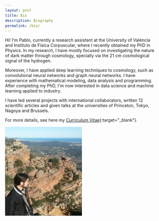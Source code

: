 ```yaml
---
layout: post
title: Bio
description: Biography
permalink: /bio/
---
```


Hi! I'm Pablo, currently a research assistant at the University of València and Instituto de Física Corpuscular, where I recently obtained my PhD in Physics. In my research, I have mostly focused on investigating the nature of dark matter through cosmology, specially via the 21 cm cosmological signal of the hydrogen.

Moreover, I have applied deep learning techniques to cosmology, such as convolutional neural networks and graph neural networks. I have experience with mathematical modeling, data analysis and programming. After completing my PhD, I'm now interested in data science and machine learning applied to industry.

I have led several projects with international collaborators, written 12 scientific articles and given talks at the universities of Princeton, Tokyo, Nagoya and Brussels.

For more details, see here my [Curriculum Vitae](/pablovd_cv.pdf){:target="_blank"}.

<img src="/images/Garbi.png" style="max-width:50%"/>
